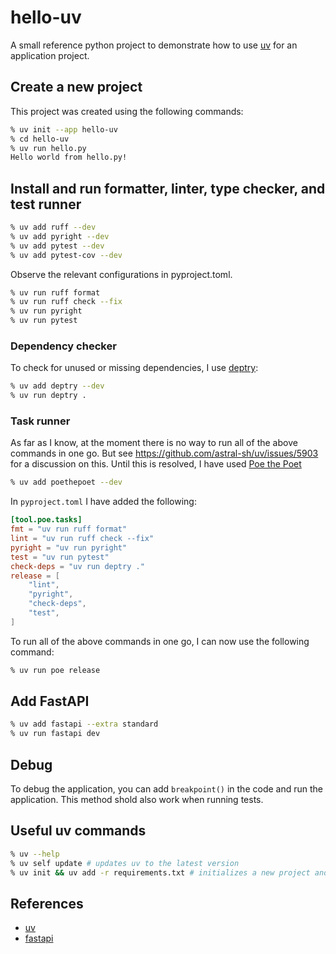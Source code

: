 # hello-uv

A small reference python project to demonstrate how to use [uv](https://docs.astral.sh/uv) for an application project.

## Create a new project

This project was created using the following commands:

```zsh
% uv init --app hello-uv
% cd hello-uv
% uv run hello.py
Hello world from hello.py!
```

## Install and run formatter, linter, type checker, and test runner

```zsh
% uv add ruff --dev
% uv add pyright --dev
% uv add pytest --dev
% uv add pytest-cov --dev
```

Observe the relevant configurations in pyproject.toml.

```zsh
% uv run ruff format
% uv run ruff check --fix
% uv run pyright
% uv run pytest
```

### Dependency checker

To check for unused or missing dependencies, I use [deptry](https://deptry.com/):

```zsh
% uv add deptry --dev
% uv run deptry .
```

### Task runner

As far as I know, at the moment there is no way to run all of the above commands in one go. But see <https://github.com/astral-sh/uv/issues/5903> for a discussion on this.
Until this is resolved, I have used [Poe the Poet](https://github.com/nat-n/poethepoet)

```zsh
% uv add poethepoet --dev
```

In `pyproject.toml` I have added the following:

```toml
[tool.poe.tasks]
fmt = "uv run ruff format"
lint = "uv run ruff check --fix"
pyright = "uv run pyright"
test = "uv run pytest"
check-deps = "uv run deptry ."
release = [
    "lint",
    "pyright",
    "check-deps",
    "test",
]
```

To run all of the above commands in one go, I can now use the following command:

```zsh
% uv run poe release
```

## Add FastAPI

```zsh
% uv add fastapi --extra standard
% uv run fastapi dev
```

## Debug

To debug the application, you can add `breakpoint()` in the code and run the application. This method shold also work when running tests.

## Useful uv commands

```zsh
% uv --help
% uv self update # updates uv to the latest version
% uv init && uv add -r requirements.txt # initializes a new project and installs dependencies from requirements.txt
```

## References

- [uv](https://docs.astral.sh/uv)
- [fastapi](https://fastapi.tiangolo.com/tutorial/bigger-applications/)
